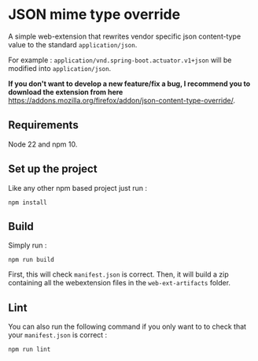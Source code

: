 # JSON mime type override

A simple web-extension that rewrites vendor specific json content-type value to the standard `application/json`.

For example : `application/vnd.spring-boot.actuator.v1+json` will be modified into `application/json`.

**If you don't want to develop a new feature/fix a bug, I recommend you to download the extension from here** https://addons.mozilla.org/firefox/addon/json-content-type-override/.

## Requirements

Node 22 and npm 10.

## Set up the project

Like any other npm based project just run :

    npm install

## Build

Simply run :

    npm run build

First, this will check `manifest.json` is correct. Then, it will build a zip containing all the webextension files in the `web-ext-artifacts` folder.

## Lint

You can also run the following command if you only want to to check that your `manifest.json` is correct :

    npm run lint
